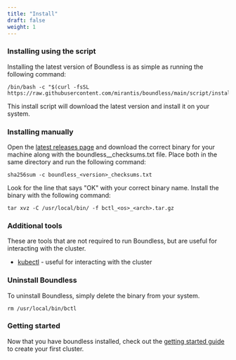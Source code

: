 ```yaml
---
title: "Install"
draft: false
weight: 1
---
```


### Installing using the script

Installing the latest version of Boundless is as simple as running the following command:

```shell
/bin/bash -c "$(curl -fsSL https://raw.githubusercontent.com/mirantis/boundless/main/script/install.sh)"
```
This install script will download the latest version and install it on your system.

### Installing manually

Open the [latest releases page](https://github.com/Mirantis/boundless/releases/latest) and download the correct binary for your machine along with the boundless_<version>_checksums.txt file.
Place both in the same directory and run the following command:

```shell
sha256sum -c boundless_<version>_checksums.txt
```

Look for the line that says "OK" with your correct binary name. Install the binary with the following command:

```shell
tar xvz -C /usr/local/bin/ -f bctl_<os>_<arch>.tar.gz
```

### Additional tools

These are tools that are not required to run Boundless, but are useful for interacting with the cluster.

* [kubectl](https://kubernetes.io/docs/tasks/tools/install-kubectl/) - useful for interacting with the cluster

### Uninstall Boundless

To uninstall Boundless, simply delete the binary from your system.
```shell
rm /usr/local/bin/bctl
```

### Getting started

Now that you have boundless installed, check out the [getting started guide](/docs/getting-started) to create your first cluster.
